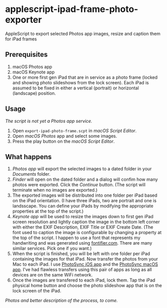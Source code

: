 # applescript-ipad-frame-photo-exporter
AppleScript to export selected Photos app images, resize and caption them for iPad frames

## Prerequisites
1. macOS Photos app
2. macOS Keynote app
3. One or more first gen iPad that are in service as a photo frame (locked and showing photo slideshows from the lock screen). Each iPad is assumed to be fixed in either a vertical (portrait) or horizontal (landscape) position.

## Usage
_The script is not yet a Photos app service._

1. Open `export-ipad-photo-frame.scpt` in _macOS Script Editor_.
2. Open _macOS Photos_ app and select some images.
3. Press the play button on the _macOS Script Editor_.

## What happens
1. _Photos app_ will export the selected images to a dated folder in your _Documents_ folder.
2. _Finder_ will open on the dated folder and a dialog will confim how many photos were exported. Click the _Continue_ button. (The script will terminate when no images are exported.)
3. The exported images will be distributed into one folder per iPad based on the iPad orientation. (I have three iPads, two are portrait and one is landsscape. You can define your iPads by modifying the appropriate properties at the top of the script.)
4. _Keynote app_ will be used to resize the images down to first gen iPad screen resolution and lightly caption the image in the bottom left corner with either the EXIF Description, EXIF Title or EXIF Create Date. (The font used to caption the image is configurable by changing a property at the top of the script. I happen to use a font that represents my handwriting and was generated using [fontifier.com](http://www.fontifier.com/index.html). There are many similar services. Pick one if you want.)
5. When the script is finished, you will be left with one folder per iPad containing the images for that iPad. Now transfer the photos from your Mac to each iPad. I use [PhotoSync iOS app](https://apps.apple.com/us/app/photosync-transfer-photos/id415850124) and the [PhotoSync macOS app](https://apps.apple.com/us/app/photosync-transfer-photos/id418818452). I've had flawless transfers using this pair of apps as long as all devices are on the same WiFi network.
6. Once the images are transfered to each iPad, lock them. Tap the iPad physical home button and choose the photo slideshow app that is on the lock screen of the iPad.

_Photos and better description of the process, to come._
